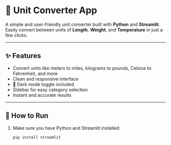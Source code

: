 # 🔄 Unit Converter App

A simple and user-friendly unit converter built with **Python** and **Streamlit**.  
Easily convert between units of **Length**, **Weight**, and **Temperature** in just a few clicks.

---

## ✨ Features

- Convert units like meters to miles, kilograms to pounds, Celsius to Fahrenheit, and more  
- Clean and responsive interface  
- 🌙 Dark mode toggle included  
- Sidebar for easy category selection  
- Instant and accurate results  

---

## 🚀 How to Run

1. Make sure you have Python and Streamlit installed:
   ```bash
   pip install streamlit
